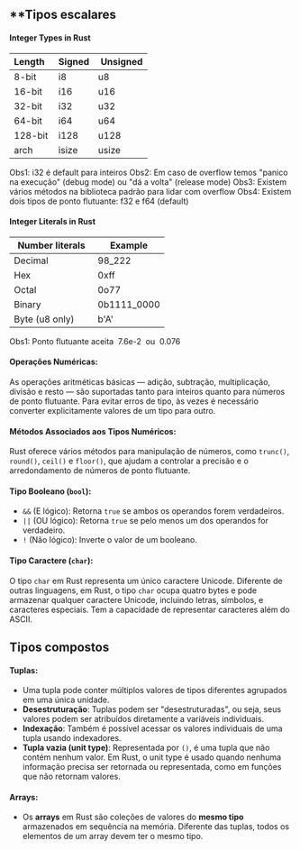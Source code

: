 ## **Tipos escalares

#### **Integer Types in Rust**
| Length   | Signed  |  Unsigned |
| -------- | ------- | --------- |
| 8-bit    | i8      | u8        |
| 16-bit   | i16     | u16       |
| 32-bit   | i32     | u32       |
| 64-bit   | i64     | u64       |
| 128-bit  | i128    | u128      |
| arch     | isize   | usize     |
Obs1: i32 é default para inteiros
Obs2: Em caso de overflow temos "panico na execução" (debug mode) ou "dá a volta" (release mode)
Obs3: Existem vários métodos na biblioteca padrão para lidar com overflow
Obs4: Existem dois tipos de ponto flutuante: f32 e f64 (default)

#### **Integer Literals in Rust**

| Number literals      | Example     |
| -------------------- | ----------- |
| Decimal              | 98_222      |
| Hex                  | 0xff        |
| Octal                | 0o77        |
| Binary               | 0b1111_0000 |
| Byte (u8 only)       | b'A'        |
Obs1: Ponto flutuante aceita  7.6e-2  ou  0.076

#### **Operações Numéricas**:
As operações aritméticas básicas — adição, subtração, multiplicação, divisão e resto — são suportadas tanto para inteiros quanto para números de ponto flutuante. Para evitar erros de tipo, às vezes é necessário converter explicitamente valores de um tipo para outro.

#### **Métodos Associados aos Tipos Numéricos**:
Rust oferece vários métodos para manipulação de números, como `trunc()`, `round()`, `ceil()` e `floor()`, que ajudam a controlar a precisão e o arredondamento de números de ponto flutuante.

#### **Tipo Booleano (`bool`)**:
- `&&` (E lógico): Retorna `true` se ambos os operandos forem verdadeiros.
- `||` (OU lógico): Retorna `true` se pelo menos um dos operandos for verdadeiro.
- `!` (Não lógico): Inverte o valor de um booleano.
#### **Tipo Caractere (`char`)**:
O tipo `char` em Rust representa um único caractere Unicode. Diferente de outras linguagens, em Rust, o tipo `char` ocupa quatro bytes e pode armazenar qualquer caractere Unicode, incluindo letras, símbolos, e caracteres especiais. Tem a capacidade de representar caracteres além do ASCII.

## **Tipos compostos**

#### **Tuplas**:
- Uma tupla pode conter múltiplos valores de tipos diferentes agrupados em uma única unidade.
- **Desestruturação**: Tuplas podem ser "desestruturadas", ou seja, seus valores podem ser atribuídos diretamente a variáveis individuais.
- **Indexação**: Também é possível acessar os valores individuais de uma tupla usando indexadores.
- **Tupla vazia (unit type)**: Representada por `()`, é uma tupla que não contém nenhum valor. Em Rust, o unit type é usado quando nenhuma informação precisa ser retornada ou representada, como em funções que não retornam valores.

#### **Arrays:**
- Os **arrays** em Rust são coleções de valores do **mesmo tipo** armazenados em sequência na memória. Diferente das tuplas, todos os elementos de um array devem ter o mesmo tipo.
